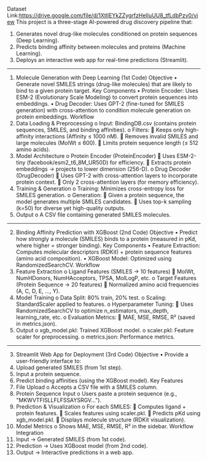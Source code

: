 Dataset Link:https://drive.google.com/file/d/1XtlIEYkZZygrfzHeIIuUU8_tfLdbPzv0/view
This project is a three-stage AI-powered drug discovery pipeline that:
1.	Generates novel drug-like molecules conditioned on protein sequences (Deep Learning).
2.	Predicts binding affinity between molecules and proteins (Machine Learning).
3.	Deploys an interactive web app for real-time predictions (Streamlit).
________________________________________
1. Molecule Generation with Deep Learning (1st Code)
Objective
•	Generate novel SMILES strings (drug-like molecules) that are likely to bind to a given protein target.
Key Components
•	Protein Encoder: Uses ESM-2 (Evolutionary Scale Modeling) to convert protein sequences into embeddings.
•	Drug Decoder: Uses GPT-2 (fine-tuned for SMILES generation) with cross-attention to condition molecule generation on protein embeddings.
Workflow
1.	Data Loading & Preprocessing
o	Input: BindingDB.csv (contains protein sequences, SMILES, and binding affinities).
o	Filters:
	Keeps only high-affinity interactions (Affinity ≤ 1000 nM).
	Removes invalid SMILES and large molecules (MolWt ≤ 600).
	Limits protein sequence length (≤ 512 amino acids).
2.	Model Architecture
o	Protein Encoder (ProteinEncoder)
	Uses ESM-2-tiny (facebook/esm2_t6_8M_UR50D) for efficiency.
	Extracts protein embeddings → projects to lower dimension (256-D).
o	Drug Decoder (DrugDecoder)
	Uses GPT-2 with cross-attention layers to incorporate protein context.
	Only 2 cross-attention layers (for memory efficiency).
3.	Training & Generation
o	Training: Minimizes cross-entropy loss for SMILES generation.
o	Generation:
	Given a protein sequence, the model generates multiple SMILES candidates.
	Uses top-k sampling (k=50) for diverse yet high-quality outputs.
4.	Output
o	A CSV file containing generated SMILES molecules.
________________________________________
2. Binding Affinity Prediction with XGBoost (2nd Code)
Objective
•	Predict how strongly a molecule (SMILES) binds to a protein (measured in pKd, where higher = stronger binding).
Key Components
•	Feature Extraction: Computes molecular descriptors (RDKit) + protein sequence features (amino acid composition).
•	XGBoost Model: Optimized using RandomizedSearchCV.
Workflow
1.	Feature Extraction
o	Ligand Features (SMILES → 10 features)
	MolWt, NumHDonors, NumHAcceptors, TPSA, MolLogP, etc.
o	Target Features (Protein Sequence → 20 features)
	Normalized amino acid frequencies (A, C, D, E, ..., Y).
2.	Model Training
o	Data Split: 80% train, 20% test.
o	Scaling: StandardScaler applied to features.
o	Hyperparameter Tuning:
	Uses RandomizedSearchCV to optimize n_estimators, max_depth, learning_rate, etc.
o	Evaluation Metrics:
	MAE, MSE, RMSE, R² (saved in metrics.json).
3.	Output
o	xgb_model.pkl: Trained XGBoost model.
o	scaler.pkl: Feature scaler for preprocessing.
o	metrics.json: Performance metrics.
________________________________________
3. Streamlit Web App for Deployment (3rd Code)
Objective
•	Provide a user-friendly interface to:
1.	Upload generated SMILES (from 1st step).
2.	Input a protein sequence.
3.	Predict binding affinities (using the XGBoost model).
Key Features
1.	File Upload
o	Accepts a CSV file with a SMILES column.
2.	Protein Sequence Input
o	Users paste a protein sequence (e.g., "MKWVTFISLLFLFSSAYSRGV...").
3.	Prediction & Visualization
o	For each SMILES:
	Computes ligand + protein features.
	Scales features using scaler.pkl.
	Predicts pKd using xgb_model.pkl.
	Displays molecule structure (RDKit visualization).
4.	Model Metrics
o	Shows MAE, MSE, RMSE, R² in the sidebar.
Workflow Integration
1.	Input → Generated SMILES (from 1st code).
2.	Prediction → Uses XGBoost model (from 2nd code).
3.	Output → Interactive predictions in a web app.
